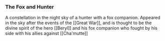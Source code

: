 ### The Fox and Hunter

A constellation in the night sky of a hunter with a fox companion. Appeared in the sky after the events of the [[Great War]], and is thought to be the divine spirit of the hero [[Beryl]] and his fox companion who fought by his side with his allies against [[Cha'mutte]]


